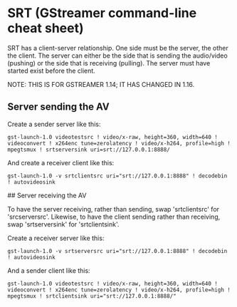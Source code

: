 # SRT (GStreamer command-line cheat sheet)

SRT has a client-server relationship. One side must be the server, the other the client.
The server can either be the side that is sending the audio/video (pushing) or the side that is
receiving (pulling). The server must have started exist before the client.

NOTE: THIS IS FOR GSTREAMER 1.14; IT HAS CHANGED IN 1.16.

## Server sending the AV

Create a sender server like this:

```
gst-launch-1.0 videotestsrc ! video/x-raw, height=360, width=640 ! videoconvert ! x264enc tune=zerolatency ! video/x-h264, profile=high ! mpegtsmux ! srtserversink uri=srt://127.0.0.1:8888/
```

And create a receiver client like this:

```
gst-launch-1.0 -v srtclientsrc uri="srt://127.0.0.1:8888" ! decodebin ! autovideosink
```

## Server receiving the AV

To have the server receiving, rather than sending, swap 'srtclientsrc' for 'srcserversrc'.
Likewise, to have the client sending rather than receiving, swap 'srtserversink' for 'srtclientsink'.

Create a receiver server like this:

```
gst-launch-1.0 -v srtserversrc uri="srt://127.0.0.1:8888" ! decodebin ! autovideosink
```

And a sender client like this:

```
gst-launch-1.0 videotestsrc ! video/x-raw, height=360, width=640 ! videoconvert ! x264enc tune=zerolatency ! video/x-h264, profile=high ! mpegtsmux ! srtclientsink uri="srt://127.0.0.1:8888/"
```